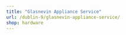 ```yaml
---
title: "Glasnevin Appliance Service"
url: /dublin-9/glasnevin-appliance-service/
shop: hardware
---
```


